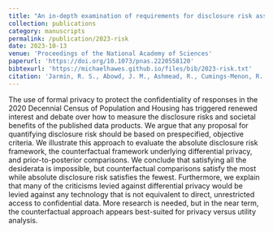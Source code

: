 ```yaml
---
title: "An in-depth examination of requirements for disclosure risk assessment"
collection: publications
category: manuscripts
permalink: /publication/2023-risk
date: 2023-10-13
venue: 'Proceedings of the National Academy of Sciences'
paperurl: 'https://doi.org/10.1073/pnas.2220558120'
bibtexurl: 'https://michaelhawes.github.io/files/bib/2023-risk.txt'
citation: 'Jarmin, R. S., Abowd, J. M., Ashmead, R., Cumings-Menon, R., Goldschlag, N., Hawes, M. B., ... & Zhuravlev, P. (2023). An in-depth examination of requirements for disclosure risk assessment. Proceedings of the National Academy of Sciences, 120(43), e2220558120. https://doi.org/10.1073/pnas.2220558120'
---
```

The use of formal privacy to protect the confidentiality of responses in the 2020 Decennial Census of Population and Housing has triggered renewed interest and debate over how to measure the disclosure risks and societal benefits of the published data products. We argue that any proposal for quantifying disclosure risk should be based on prespecified, objective criteria. We illustrate this approach to evaluate the absolute disclosure risk framework, the counterfactual framework underlying differential privacy, and prior-to-posterior comparisons. We conclude that satisfying all the desiderata is impossible, but counterfactual comparisons satisfy the most while absolute disclosure risk satisfies the fewest. Furthermore, we explain that many of the criticisms levied against differential privacy would be levied against any technology that is not equivalent to direct, unrestricted access to confidential data. More research is needed, but in the near term, the counterfactual approach appears best-suited for privacy versus utility analysis.
